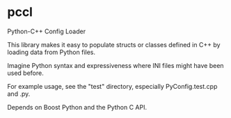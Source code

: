 pccl
====

Python-C++ Config Loader

This library makes it easy to populate structs or classes defined in C++ by loading data from Python files.

Imagine Python syntax and expressiveness where INI files might have been used before.

For example usage, see the "test" directory, especially PyConfig.test.cpp and .py.

Depends on Boost Python and the Python C API.